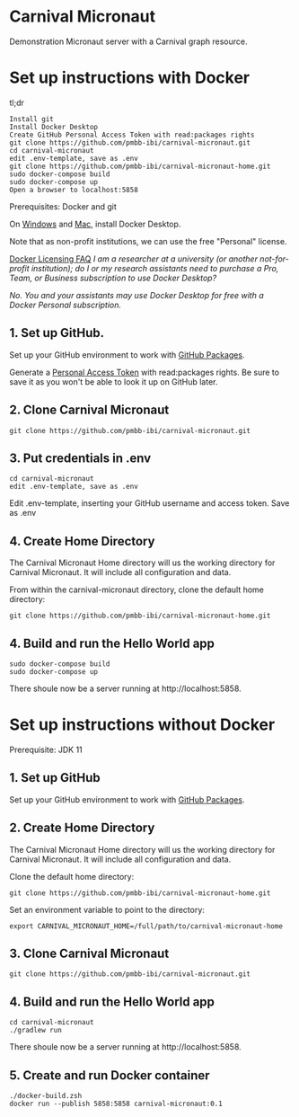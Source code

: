 # Carnival Micronaut

Demonstration Micronaut server with a Carnival graph resource.

# Set up instructions with Docker

tl;dr

```
Install git
Install Docker Desktop
Create GitHub Personal Access Token with read:packages rights
git clone https://github.com/pmbb-ibi/carnival-micronaut.git
cd carnival-micronaut
edit .env-template, save as .env
git clone https://github.com/pmbb-ibi/carnival-micronaut-home.git
sudo docker-compose build
sudo docker-compose up
Open a browser to localhost:5858
```

Prerequisites: Docker and git

On [Windows](https://docs.docker.com/desktop/windows/install/) and [Mac](https://docs.docker.com/desktop/mac/install/), install Docker Desktop. 

Note that as non-profit institutions, we can use the free "Personal" license.

[Docker Licensing FAQ](https://www.docker.com/pricing/faq)
*I am a researcher at a university (or another not-for-profit institution); do I or my research assistants need to purchase a Pro, Team, or Business subscription to use Docker Desktop?*

*No. You and your assistants may use Docker Desktop for free with a Docker Personal subscription.*

## 1. Set up GitHub.

Set up your GitHub environment to work with [GitHub Packages](https://docs.github.com/en/packages/working-with-a-github-packages-registry/working-with-the-gradle-registry).

Generate a [Personal Access Token](https://github.com/settings/tokens) with read:packages rights. Be sure to save it as you won't be able to look it up on GitHub later.

## 2. Clone Carnival Micronaut

```
git clone https://github.com/pmbb-ibi/carnival-micronaut.git
```

## 3. Put credentials in .env

```
cd carnival-micronaut
edit .env-template, save as .env
```

Edit .env-template, inserting your GitHub username and access token. Save as .env

## 4. Create Home Directory

The Carnival Micronaut Home directory will us the working directory for Carnival Micronaut.  It will include all configuration and data.

From within the carnival-micronaut directory, clone the default home directory:

```
git clone https://github.com/pmbb-ibi/carnival-micronaut-home.git
```

## 4. Build and run the Hello World app

```
sudo docker-compose build
sudo docker-compose up
```

There shoule now be a server running at http://localhost:5858.

# Set up instructions without Docker

Prerequisite: JDK 11

## 1. Set up GitHub

Set up your GitHub environment to work with [GitHub Packages](https://docs.github.com/en/packages/working-with-a-github-packages-registry/working-with-the-gradle-registry).


## 2. Create Home Directory

The Carnival Micronaut Home directory will us the working directory for Carnival Micronaut.  It will include all configuration and data.

Clone the default home directory:

```
git clone https://github.com/pmbb-ibi/carnival-micronaut-home.git
```

Set an environment variable to point to the directory:

```
export CARNIVAL_MICRONAUT_HOME=/full/path/to/carnival-micronaut-home
```

## 3. Clone Carnival Micronaut

```
git clone https://github.com/pmbb-ibi/carnival-micronaut.git
```

## 4. Build and run the Hello World app

```
cd carnival-micronaut
./gradlew run
```

There shoule now be a server running at http://localhost:5858.


## 5. Create and run Docker container

```
./docker-build.zsh
docker run --publish 5858:5858 carnival-micronaut:0.1
```

